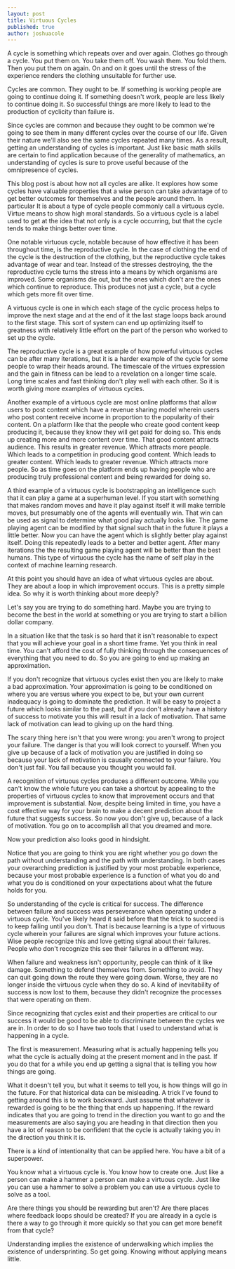 ```yaml
---
layout: post
title: Virtuous Cycles
published: true
author: joshuacole
---
```


A cycle is something which repeats over and over again. Clothes go through
a cycle. You put them on. You take them off. You wash them. You fold them.
Then you put them on again. On and on it goes until the stress of the
experience renders the clothing unsuitable for further use.

Cycles are common. They ought to be. If something is working people are
going to continue doing it. If something doesn't work, people are less
likely to continue doing it. So successful things are more likely to
lead to the production of cyclicity than failure is.

Since cycles are common and because they ought to be common we're going
to see them in many different cycles over the course of our life. Given their
nature we'll also see the same cycles repeated many times. As a result,
getting an understanding of cycles is important. Just like basic math
skills are certain to find application because of the generality of
mathematics, an understanding of cycles is sure to prove useful because
of the omnipresence of cycles.

This blog post is about how not all cycles are alike. It explores how some
cycles have valuable properties that a wise person can take advantage of to
get better outcomes for themselves and the people around them. In particular
It is about a type of cycle people commonly call a virtuous cycle. Virtue
means to show high moral standards. So a virtuous cycle is a label used to get
at the idea that not only is a cycle occurring, but that the cycle tends to make
things better over time.

One notable virtuous cycle, notable because of how effective it has been
throughout time, is the reproductive cycle. In the case of clothing the end
of the cycle is the destruction of the clothing, but the reproductive cycle
takes advantage of wear and tear. Instead of the stresses destroying, the
the reproductive cycle turns the stress into a means by which organisms are improved.
Some organisms die out, but the ones which don't are the ones which continue to
reproduce. This produces not just a cycle, but a cycle which gets more fit over
time.

A virtuous cycle is one in which each stage of the cyclic process helps to improve
the next stage and at the end of it the last stage loops back around to the first
stage. This sort of system can end up optimizing itself to greatness with relatively
little effort on the part of the person who worked to set up the cycle.

The reproductive cycle is a great example of how powerful virtuous cycles can be after
many iterations, but it is a harder example of the cycle for some people to wrap their
heads around. The timescale of the virtues expression and the gain in fitness can be
lead to a revelation on a longer time scale. Long time scales and fast thinking don't
play well with each other. So it is worth giving more examples of virtuous cycles.

Another example of a virtuous cycle are most online platforms that allow users to post
content which have a revenue sharing model wherein users who post content receive income
in proportion to the popularity of their content. On a platform like that the people
who create good content keep producing it, because they know they will get paid for doing
so. This ends up creating more and more content over time. That good content attracts
audience. This results in greater revenue. Which attracts more people. Which leads to a
competition in producing good content. Which leads to greater content. Which leads to
greater revenue. Which attracts more people. So as time goes on the platform ends up
having people who are producing truly professional content and being rewarded for doing so.

A third example of a virtuous cycle is bootstrapping an intelligence such that it can play
a game at a superhuman level. If you start with something that makes random moves and
have it play against itself it will make terrible moves, but presumably one of the agents
will eventually win. That win can be used as signal to determine what good play actually
looks like. The game playing agent can be modified by that signal such that in the future it
plays a little better. Now you can have the agent which is slightly better play against
itself. Doing this repeatedly leads to a better and better agent. After many iterations the
the resulting game playing agent will be better than the best humans. This type of virtuous
the cycle has the name of self play in the context of machine learning research.

At this point you should have an idea of what virtuous cycles are about. They are about a
loop in which improvement occurs. This is a pretty simple idea. So why it is worth thinking
about more deeply?

Let's say you are trying to do something hard. Maybe you are trying to become the best in the
world at something or you are trying to start a billion dollar company.

In a situation like that the task is so hard that it isn't reasonable to expect that you will
achieve your goal in a short time frame. Yet you think in real time. You can't afford the cost
of fully thinking through the consequences of everything that you need to do. So you are going
to end up making an approximation.

If you don't recognize that virtuous cycles exist then you are likely to make a bad approximation.
Your approximation is going to be conditioned on where you are versus where you expect to be, but
your own current inadequacy is going to dominate the prediction. It will be easy to project a future
which looks similar to the past, but if you don't already have a history of success to motivate you
this will result in a lack of motivation. That same lack of motivation can lead to giving up on
the hard thing.

The scary thing here isn't that you were wrong: you aren't wrong to project your failure. The danger
is that you will look correct to yourself. When you give up because of a lack of motivation you are
justified in doing so because your lack of motivation is causally connected to your failure. You
don't just fail. You fail because you thought you would fail.

A recognition of virtuous cycles produces a different outcome. While you can't know the whole future
you can take a shortcut by appealing to the properties of virtuous cycles to know that improvement
occurs and that improvement is substantial. Now, despite being limited in time, you have a cost
effective way for your brain to make a decent prediction about the future that suggests success.
So now you don't give up, because of a lack of motivation. You go on to accomplish all that you
dreamed and more.

Now your prediction also looks good in hindsight.

Notice that you are going to think you are right whether you go down the path without understanding
and the path with understanding. In both cases your overarching prediction is justified by your most
probable experience, because your most probable experience is a function of what you do and what you do
is conditioned on your expectations about what the future holds for you.

So understanding of the cycle is critical for success. The difference between failure and success was
perseverance when operating under a virtuous cycle. You've likely heard it said before that the trick
to succeed is to keep failing until you don't. That is because learning is a type of virtuous cycle
wherein your failures are signal which improves your future actions. Wise people recognize this and love
getting signal about their failures. People who don't recognize this see their failures in a different way.

When failure and weakness isn't opportunity, people can think of it like damage. Something to defend
themselves from. Something to avoid. They can quit going down the route they were going down. Worse, they
are no longer inside the virtuous cycle when they do so. A kind of inevitability of success is now lost to
them, because they didn't recognize the processes that were operating on them.

Since recognizing that cycles exist and their properties are critical to our success it would be good to
be able to discriminate between the cycles we are in. In order to do so I have two tools that I used to
understand what is happening in a cycle.

The first is measurement. Measuring what is actually happening tells you what the cycle is actually doing
at the present moment and in the past. If you do that for a while you end up getting a signal that is telling
you how things are going.

What it doesn't tell you, but what it seems to tell you, is how things will go in the future. For that
historical data can be misleading. A trick I've found to getting around this is to work backward. Just
assume that whatever is rewarded is going to be the thing that ends up happening. If the reward indicates
that you are going to trend in the direction you want to go and the measurements are also saying you are
heading in that direction then you have a lot of reason to be confident that the cycle is actually taking
you in the direction you think it is.

There is a kind of intentionality that can be applied here. You have a bit of a superpower.

You know what a virtuous cycle is. You know how to create one. Just like a person can make a hammer a person
can make a virtuous cycle. Just like you can use a hammer to solve a problem you can use a virtuous cycle
to solve as a tool.

Are there things you should be rewarding but aren't? Are there places where feedback loops should be created?
If you are already in a cycle is there a way to go through it more quickly so that you can get more benefit
from that cycle?

Understanding implies the existence of underwalking which implies the existence of undersprinting. So get
going. Knowing without applying means little.


